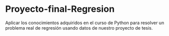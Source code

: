 # Proyecto-final-Regresion
Aplicar los conocimientos adquiridos en el curso de Python para resolver un problema real de regresión usando datos de nuestro proyecto de tesis.
